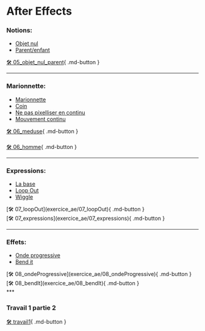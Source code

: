 # After Effects   
### Notions:
<ul>
<li><a href="https://cmontmorency365.sharepoint.com/:v:/s/TIM-582214-Animation2d77/EY-8k89r4P1NgcdK18MCTGsBAhEwbQXREf3mEv0L5ASQJA?e=BlSqqP">Objet nul</a></li>
<li><a href="https://cmontmorency365.sharepoint.com/:v:/s/TIM-582214-Animation2d77/EQY8fcpmVsVHoDc_hLujmNgBzdWN_q5tzNlgFtG01WO_AA?e=fZc941">Parent/enfant</a></li>
</ul>

[🛠️ 05_objet_nul_parent](exercice_ae/05_objet_nul_parent){ .md-button }   <br>   
***  
### Marionnette:
<ul>
<li><a href="https://cmontmorency365.sharepoint.com/:v:/s/TIM-582214-Animation2d77/EcxU1YfNI-5Jv3W-kbM47yUBnsNBxFYjq4uvBbY3ihaGLg?e=Ixxm8J">Marionnette</a></li>
<li><a href="https://cmontmorency365.sharepoint.com/:v:/s/TIM-582214-Animation2d77/EbwIa3V4m5dEpattp9VY7AABBGizbCeEnxvn8iBYMNXc6g?e=V4oxdw">Coin</a></li>
<li><a href="https://cmontmorency365.sharepoint.com/:v:/s/TIM-582214-Animation2d77/Eb3QxVwyLPBFkaujjaq9kVYBhcfG6iUGzoLEjhG_A23X_g?e=53EICJ">Ne pas pixelliser en continu</a></li>
<li><a href="https://cmontmorency365.sharepoint.com/:v:/s/TIM-582214-Animation2d77/EXojd77PpYRGocpyKz4ac9MBWROuC2PqKW0SyqbcQ9k4yg?e=JIvfX6">Mouvement continu</a></li>
</ul>

[🛠️ 06_meduse](exercice_ae/06_meduse){ .md-button }   <br>   
[🛠️ 06_homme](exercice_ae/06_homme){ .md-button }   <br>   
***  
### Expressions:
<ul>
<li><a href="https://cmontmorency365.sharepoint.com/:v:/s/TIM-582214-Animation2d77/ERfo6EK5c0FHhW9JricGkIQBFeFnX6_-npLcTO8uqqJ4_w?e=eVerR2">La base</a></li>
<li><a href="https://cmontmorency365.sharepoint.com/:v:/s/TIM-582214-Animation2d77/Efe2JQiXykRNmmTNkxiPZ-4BAlDB7F7THCPlvwNaTKAqow?e=wLXP8A">Loop Out</a></li>
<li><a href="https://cmontmorency365.sharepoint.com/:v:/s/TIM-582214-Animation2d77/EXPup2WiGjlNqT7tguOtZwsBMcTmzJwpHC-sFfDGUw2dcg?e=RD7Zs5">Wiggle</a></li>
</ul>
[🛠️ 07_loopOut](exercice_ae/07_loopOut){ .md-button }   <br>   
[🛠️ 07_expressions](exercice_ae/07_expressions){ .md-button }   <br>   

***  
### Effets: 
<ul>
<li><a href="https://cmontmorency365.sharepoint.com/:v:/s/TIM-582214-Animation2d77/EX9ajx8UpMxCqE_Ed9PsYlIBlPqeaHhtyH7W2-vJ3sjBGQ?e=bIwk2Y">Onde progressive</a></li>
<li><a href="https://cmontmorency365.sharepoint.com/:v:/s/TIM-582214-Animation2d77/ESKGZY5CKUBGvHl2i6FtASQBGNrbN2CLUvsuu-Q5HKNI8w?e=eX4SL2">Bend it</a></li>
</ul>
[🛠️ 08_ondeProgressive](exercice_ae/08_ondeProgressive){ .md-button }   <br>   
[🛠️ 08_bendIt](exercice_ae/08_bendIt){ .md-button }   <br>   
***  

### Travail 1 partie 2
[🛠️ travail1](exercice_ae/travail1){ .md-button }   <br>   
